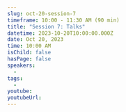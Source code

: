 ```yaml
---
slug: oct-20-session-7
timeframe: 10:00 - 11:30 AM (90 min)
title: "Session 7: Talks"
datetime: 2023-10-20T10:00:00.000Z
date: Oct 20, 2023
time: 10:00 AM
isChild: false
hasPage: false
speakers:
  -
tags:
  -
youtube:
youtubeUrl:
---
```

